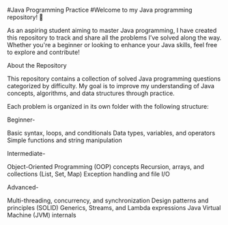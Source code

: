 #Java Programming Practice
#Welcome to my Java programming repository! 🎉


As an aspiring student aiming to master Java programming, I have created this repository to track and share all the problems I’ve solved along the way. 
Whether you're a beginner or looking to enhance your Java skills, feel free to explore and contribute!


About the Repository

This repository contains a collection of solved Java programming questions categorized by difficulty. My goal is to improve my understanding of Java concepts, algorithms, and data structures through practice.

Each problem is organized in its own folder with the following structure:

Beginner-

Basic syntax, loops, and conditionals
Data types, variables, and operators
Simple functions and string manipulation

Intermediate-

Object-Oriented Programming (OOP) concepts
Recursion, arrays, and collections (List, Set, Map)
Exception handling and file I/O

Advanced-

Multi-threading, concurrency, and synchronization
Design patterns and principles (SOLID)
Generics, Streams, and Lambda expressions
Java Virtual Machine (JVM) internals
